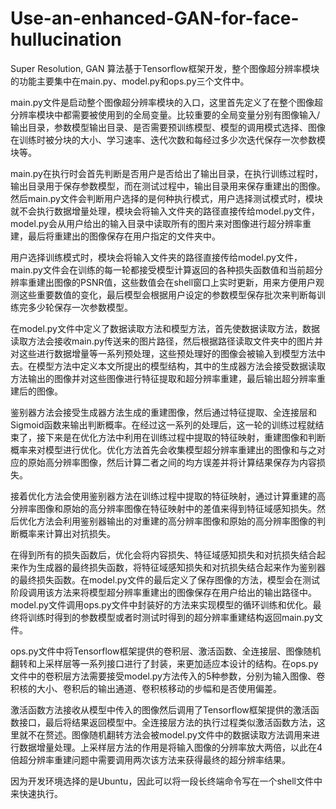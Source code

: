 # Use-an-enhanced-GAN-for-face-hullucination
Super Resolution, GAN
算法基于Tensorflow框架开发，整个图像超分辨率模块的功能主要集中在main.py、model.py和ops.py三个文件中。

main.py文件是启动整个图像超分辨率模块的入口，这里首先定义了在整个图像超分辨率模块中都需要被使用到的全局变量。比较重要的全局变量分别有图像输入/输出目录，参数模型输出目录、是否需要预训练模型、模型的调用模式选择、图像在训练时被分块的大小、学习速率、迭代次数和每经过多少次迭代保存一次参数模块等。

main.py在执行时会首先判断是否用户是否给出了输出目录，在执行训练过程时，输出目录用于保存参数模型，而在测试过程中，输出目录用来保存重建出的图像。然后main.py文件会判断用户选择的是何种执行模式，用户选择测试模式时，模块就不会执行数据增量处理，模块会将输入文件夹的路径直接传给model.py文件，model.py会从用户给出的输入目录中读取所有的图片来对图像进行超分辨率重建，最后将重建出的图像保存在用户指定的文件夹中。

用户选择训练模式时，模块会将输入文件夹的路径直接传给model.py文件，main.py文件会在训练的每一轮都接受模型计算返回的各种损失函数值和当前超分辨率重建出图像的PSNR值，这些数值会在shell窗口上实时更新，用来方便用户观测这些重要数值的变化，最后模型会根据用户设定的参数模型保存批次来判断每训练完多少轮保存一次参数模型。

在model.py文件中定义了数据读取方法和模型方法，首先使数据读取方法，数据读取方法会接收main.py传送来的图片路径，然后根据路径读取文件夹中的图片并对这些进行数据增量等一系列预处理，这些预处理好的图像会被输入到模型方法中去。在模型方法中定义本文所提出的模型结构，其中的生成器方法会接受数据读取方法输出的图像并对这些图像进行特征提取和超分辨率重建，最后输出超分辨率重建后的图像。

鉴别器方法会接受生成器方法生成的重建图像，然后通过特征提取、全连接层和Sigmoid函数来输出判断概率。在经过这一系列的处理后，这一轮的训练过程就结束了，接下来是在优化方法中利用在训练过程中提取的特征映射，重建图像和判断概率来对模型进行优化。优化方法首先会收集模型超分辨率重建出的图像和与之对应的原始高分辨率图像，然后计算二者之间的均方误差并将计算结果保存为内容损失。

接着优化方法会使用鉴别器方法在训练过程中提取的特征映射，通过计算重建的高分辨率图像和原始的高分辨率图像在特征映射中的差值来得到特征域感知损失。然后优化方法会利用鉴别器输出的对重建的高分辨率图像和原始的高分辨率图像的判断概率来计算出对抗损失。

在得到所有的损失函数后，优化会将内容损失、特征域感知损失和对抗损失结合起来作为生成器的最终损失函数，将特征域感知损失和对抗损失结合起来作为鉴别器的最终损失函数。在model.py文件的最后定义了保存图像的方法，模型会在测试阶段调用该方法来将模型超分辨率重建出的图像保存在用户给出的输出路径中。model.py文件调用ops.py文件中封装好的方法来实现模型的循环训练和优化。最终将训练时得到的参数模型或者时测试时得到的超分辨率重建结构返回main.py文件。

ops.py文件中将Tensorflow框架提供的卷积层、激活函数、全连接层、图像随机翻转和上采样层等一系列接口进行了封装，来更加适应本设计的结构。在ops.py文件中的卷积层方法需要接受model.py方法传入的5种参数，分别为输入图像、卷积核的大小、卷积后的输出通道、卷积核移动的步幅和是否使用偏差。

激活函数方法接收从模型中传入的图像然后调用了Tensorflow框架提供的激活函数接口，最后将结果返回模型中。全连接层方法的执行过程类似激活函数方法，这里就不在赘述。图像随机翻转方法会被model.py文件中的数据读取方法调用来进行数据增量处理。上采样层方法的作用是将输入图像的分辨率放大两倍，以此在4倍超分辨率重建问题中需要调用两次该方法来获得最终的超分辨率结果。

因为开发环境选择的是Ubuntu，因此可以将一段长终端命令写在一个shell文件中来快速执行。
